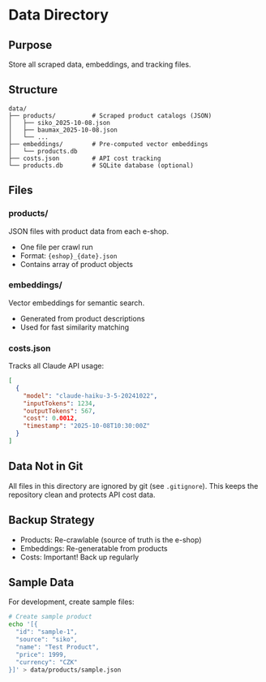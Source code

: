 # Data Directory

## Purpose
Store all scraped data, embeddings, and tracking files.

## Structure
```
data/
├── products/          # Scraped product catalogs (JSON)
│   ├── siko_2025-10-08.json
│   ├── baumax_2025-10-08.json
│   └── ...
├── embeddings/        # Pre-computed vector embeddings
│   └── products.db
├── costs.json         # API cost tracking
└── products.db        # SQLite database (optional)
```

## Files

### products/
JSON files with product data from each e-shop.
- One file per crawl run
- Format: `{eshop}_{date}.json`
- Contains array of product objects

### embeddings/
Vector embeddings for semantic search.
- Generated from product descriptions
- Used for fast similarity matching

### costs.json
Tracks all Claude API usage:
```json
[
  {
    "model": "claude-haiku-3-5-20241022",
    "inputTokens": 1234,
    "outputTokens": 567,
    "cost": 0.0012,
    "timestamp": "2025-10-08T10:30:00Z"
  }
]
```

## Data Not in Git
All files in this directory are ignored by git (see `.gitignore`).
This keeps the repository clean and protects API cost data.

## Backup Strategy
- Products: Re-crawlable (source of truth is the e-shop)
- Embeddings: Re-generatable from products
- Costs: Important! Back up regularly

## Sample Data
For development, create sample files:
```bash
# Create sample product
echo '[{
  "id": "sample-1",
  "source": "siko",
  "name": "Test Product",
  "price": 1999,
  "currency": "CZK"
}]' > data/products/sample.json
```
